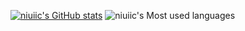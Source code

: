 [![niuiic's GitHub stats](https://github-readme-stats.vercel.app/api?username=niuiic)](https://github.com/anuraghazra/github-readme-stats)
![niuiic's Most used languages](https://github-readme-stats.vercel.app/api/top-langs/?username=niuiic&layout=compact&hide_border=true&langs_count=10)
